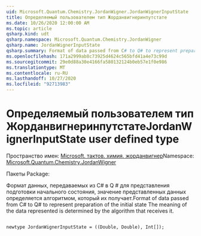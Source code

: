 ```yaml
---
uid: Microsoft.Quantum.Chemistry.JordanWigner.JordanWignerInputState
title: Определяемый пользователем тип Жорданвигнеринпутстате
ms.date: 10/26/2020 12:00:00 AM
ms.topic: article
qsharp.kind: udt
qsharp.namespace: Microsoft.Quantum.Chemistry.JordanWigner
qsharp.name: JordanWignerInputState
qsharp.summary: Format of data passed from C# to Q# to represent preparation of the initial state The meaning of the data represented is determined by the algorithm that receives it.
ms.openlocfilehash: 171a2999ab8c73925d4624c565bfd41a4e73c99d
ms.sourcegitcommit: 29e0d88a30e4166fa580132124b0eb57e1f0e986
ms.translationtype: MT
ms.contentlocale: ru-RU
ms.lasthandoff: 10/27/2020
ms.locfileid: "92713983"
---
```

# <a name="jordanwignerinputstate-user-defined-type"></a><span data-ttu-id="eb59a-102">Определяемый пользователем тип Жорданвигнеринпутстате</span><span class="sxs-lookup"><span data-stu-id="eb59a-102">JordanWignerInputState user defined type</span></span>

<span data-ttu-id="eb59a-103">Пространство имен: [Microsoft. тактов. химия. жорданвигнер](xref:Microsoft.Quantum.Chemistry.JordanWigner)</span><span class="sxs-lookup"><span data-stu-id="eb59a-103">Namespace: [Microsoft.Quantum.Chemistry.JordanWigner](xref:Microsoft.Quantum.Chemistry.JordanWigner)</span></span>

<span data-ttu-id="eb59a-104">Пакеты [](https://nuget.org/packages/)</span><span class="sxs-lookup"><span data-stu-id="eb59a-104">Package: [](https://nuget.org/packages/)</span></span>


<span data-ttu-id="eb59a-105">Формат данных, передаваемых из C# в Q # для представления подготовки начального состояния, значение представленных данных определяется алгоритмом, который их получает.</span><span class="sxs-lookup"><span data-stu-id="eb59a-105">Format of data passed from C# to Q# to represent preparation of the initial state The meaning of the data represented is determined by the algorithm that receives it.</span></span>

```qsharp

newtype JordanWignerInputState = ((Double, Double), Int[]);
```

